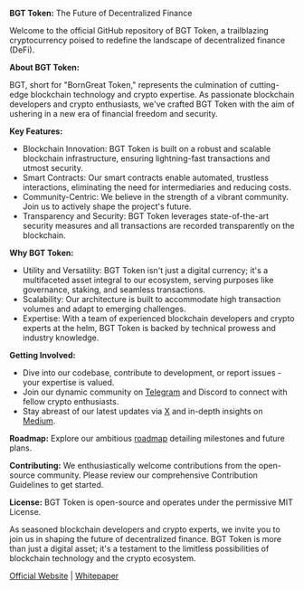 **BGT Token:** The Future of Decentralized Finance

Welcome to the official GitHub repository of BGT Token, a trailblazing cryptocurrency poised to redefine the landscape of decentralized finance (DeFi).

**About BGT Token:**

BGT, short for "BornGreat Token," represents the culmination of cutting-edge blockchain technology and crypto expertise. As passionate blockchain developers and crypto enthusiasts, we've crafted BGT Token with the aim of ushering in a new era of financial freedom and security.

**Key Features:**

* Blockchain Innovation: BGT Token is built on a robust and scalable blockchain infrastructure, ensuring lightning-fast transactions and utmost security.
* Smart Contracts: Our smart contracts enable automated, trustless interactions, eliminating the need for intermediaries and reducing costs.
* Community-Centric: We believe in the strength of a vibrant community. Join us to actively shape the project's future.
* Transparency and Security: BGT Token leverages state-of-the-art security measures and all transactions are recorded transparently on the blockchain.

**Why BGT Token:**

* Utility and Versatility: BGT Token isn't just a digital currency; it's a multifaceted asset integral to our ecosystem, serving purposes like governance, staking, and seamless transactions.
* Scalability: Our architecture is built to accommodate high transaction volumes and adapt to emerging challenges.
* Expertise: With a team of experienced blockchain developers and crypto experts at the helm, BGT Token is backed by technical prowess and industry knowledge.

**Getting Involved:**

* Dive into our codebase, contribute to development, or report issues - your expertise is valued.
* Join our dynamic community on [Telegram](https://t.me/BornGre8t) and Discord to connect with fellow crypto enthusiasts.
* Stay abreast of our latest updates via [X](https://x.com/BornGre8t) and in-depth insights on [Medium](https://medium.com/BornGre8t).

**Roadmap:**
Explore our ambitious [roadmap](https://borngreat.io/roadmap) detailing milestones and future plans.

**Contributing:**
We enthusiastically welcome contributions from the open-source community. Please review our comprehensive Contribution Guidelines to get started.

**License:**
BGT Token is open-source and operates under the permissive MIT License.

As seasoned blockchain developers and crypto experts, we invite you to join us in shaping the future of decentralized finance. BGT Token is more than just a digital asset; it's a testament to the limitless possibilities of blockchain technology and the crypto ecosystem.

[Official Website](https://borngreat.io) | [Whitepaper](https://borngreat.io/whitepaper)
